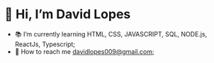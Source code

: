  <h1>👋 Hi, I’m David Lopes</h1>

- 📚 I’m currently learning HTML, CSS, JAVASCRIPT, SQL, NODE.js, ReactJs, Typescript;
- 📲 How to reach me davidlopes009@gmail.com;

